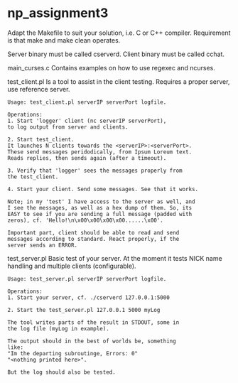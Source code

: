 # np_assignment3


Adapt the Makefile to suit your solution, i.e. C or C++ compiler.
Requirement is that make and make clean operates.

Server binary must be called cserverd.
Client binary must be called cchat.

main_curses.c
	Contains examples on how to use regexec and ncurses.

test_client.pl
	Is a tool to assist in the client testing.
	Requires a proper server, use reference server.

	Usage: test_client.pl serverIP serverPort logfile.

	Operations:
	1. Start 'logger' client (nc serverIP serverPort),
	to log output from server and clients.
	
	2. Start test_client.
	It launches N clients towards the <serverIP>:<serverPort>.
	These send messages peridodically, from Ipsum Loreum text.
	Reads replies, then sends again (after a timeout).

	3. Verify that 'logger' sees the messages properly from
	the test_client.

	4. Start your client. Send some messages. See that it works.

	Note; in my 'test' I have access to the server as well, and
	I see the messages, as well as a hex dump of them. So, its
	EASY to see if you are sending a full message (padded with
	zeros), cf. 'Hello!\n\x00\x00\x00\x00......\x00'.
	
	Important part, client should be able to read and send
	messages according to standard. React properly, if the
	server sends an ERROR. 



test_server.pl
	Basic test of your server.
	At the moment it tests NICK name handling and multiple
	clients (configurable).

	Usage: test_server.pl serverIP serverPort logfile.

	Operations:
	1. Start your server, cf. ./cserverd 127.0.0.1:5000

	2. Start the test_server.pl 127.0.0.1 5000 myLog

	The tool writes parts of the result in STDOUT, some in
	the log file (myLog in example).

	The output should in the best of worlds be, something
	like:
	"Im the departing subroutinge, Errors: 0"
	"<nothing printed here>".

	But the log should also be tested.


